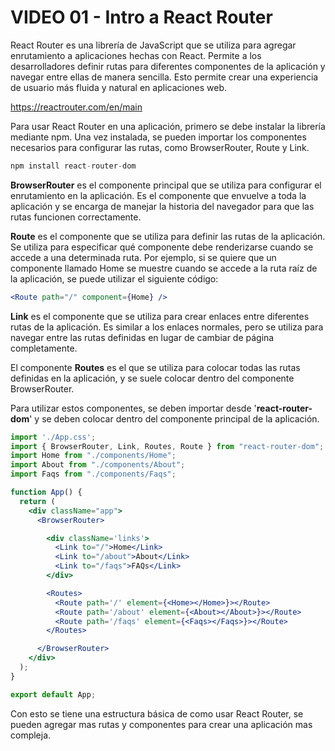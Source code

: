 # VIDEO 01 - Intro a React Router

React Router es una librería de JavaScript que se utiliza para agregar enrutamiento a aplicaciones hechas con React. Permite a los desarrolladores definir rutas para diferentes componentes de la aplicación y navegar entre ellas de manera sencilla. Esto permite crear una experiencia de usuario más fluida y natural en aplicaciones web.

<https://reactrouter.com/en/main>

Para usar React Router en una aplicación, primero se debe instalar la librería mediante npm. Una vez instalada, se pueden importar los componentes necesarios para configurar las rutas, como BrowserRouter, Route y Link.

```jsx
npm install react-router-dom
```

**BrowserRouter** es el componente principal que se utiliza para configurar el enrutamiento en la aplicación. Es el componente que envuelve a toda la aplicación y se encarga de manejar la historia del navegador para que las rutas funcionen correctamente.

**Route** es el componente que se utiliza para definir las rutas de la aplicación. Se utiliza para especificar qué componente debe renderizarse cuando se accede a una determinada ruta. Por ejemplo, si se quiere que un componente llamado Home se muestre cuando se accede a la ruta raíz de la aplicación, se puede utilizar el siguiente código:

```jsx
<Route path="/" component={Home} />
```

**Link** es el componente que se utiliza para crear enlaces entre diferentes rutas de la aplicación. Es similar a los enlaces normales, pero se utiliza para navegar entre las rutas definidas en lugar de cambiar de página completamente.

El componente **Routes** es el que se utiliza para colocar todas las rutas definidas en la aplicación, y se suele colocar dentro del componente BrowserRouter.

Para utilizar estos componentes, se deben importar desde '**react-router-dom**' y se deben colocar dentro del componente principal de la aplicación.

```jsx
import './App.css';
import { BrowserRouter, Link, Routes, Route } from "react-router-dom";
import Home from "./components/Home";
import About from "./components/About";
import Faqs from "./components/Faqs";

function App() {
  return (
    <div className="app">
      <BrowserRouter>

        <div className='links'>
          <Link to="/">Home</Link>
          <Link to="/about">About</Link>
          <Link to="/faqs">FAQs</Link>
        </div>

        <Routes>
          <Route path='/' element={<Home></Home>}></Route>
          <Route path='/about' element={<About></About>}></Route>
          <Route path='/faqs' element={<Faqs></Faqs>}></Route>
        </Routes>

      </BrowserRouter>
    </div>
  );
}

export default App;
```

Con esto se tiene una estructura básica de como usar React Router, se pueden agregar mas rutas y componentes para crear una aplicación mas compleja.

